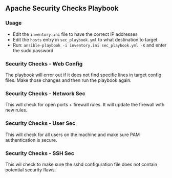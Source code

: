 ## Apache Security Checks Playbook

### Usage

- Edit the `inventory.ini` file to have the correct IP addresses
- Edit the `hosts` entry in `sec_playbook.yml` to what destination to target
- Run: `ansible-playbook -i inventory.ini sec_playbook.yml -K` and enter the sudo password

### Security Checks - Web Config

The playbook will error out if it does not find specific lines in target config files. Make those changes and then run the playbook again.

### Security Checks - Network Sec

This will check for open ports + firewall rules. It will update the firewall with new rules. 

### Security Checks - User Sec

This will check for all users on the machine and make sure PAM authentication is secure.

### Security Checks - SSH Sec

This wil check to make sure the sshd configuration file does not contain potential security flaws.

